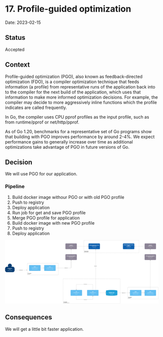 # 17. Profile-guided optimization

Date: 2023-02-15

## Status

Accepted

## Context

Profile-guided optimization (PGO), also known as feedback-directed optimization (FDO), is a compiler optimization 
technique that feeds information (a profile) from representative runs of the application back into to the compiler 
for the next build of the application, which uses that information to make more informed optimization decisions. 
For example, the compiler may decide to more aggressively inline functions which the profile indicates 
are called frequently.

In Go, the compiler uses CPU pprof profiles as the input profile, such as from runtime/pprof or net/http/pprof.

As of Go 1.20, benchmarks for a representative set of Go programs show that building with PGO improves performance 
by around 2-4%. We expect performance gains to generally increase over time as additional optimizations take 
advantage of PGO in future versions of Go.

## Decision

We will use PGO for our application.

### Pipeline

1. Build docker image withour PGO or with old PGO profile
2. Push to registry
3. Deploy application
4. Run job for get and save PGO profile
5. Merge PGO profile for application
6. Build docker image with new PGO profile
7. Push to registry
8. Deploy application

![Pipeline](./images/profile-guided-optimization.png)

## Consequences

We will get a little bit faster application.
